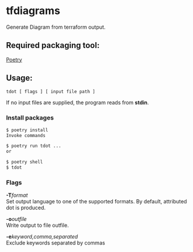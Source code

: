 # tfdiagrams

Generate Diagram from terraform output.

## Required packaging tool:

[Poetry](https://python-poetry.org)

## Usage:

```bash
tdot [ flags ] [ input file path ]
```

If no input files are supplied, the program reads from **stdin**.

### Install packages

```bash
$ poetry install
Invoke commands

$ poetry run tdot ...
or

$ poetry shell
$ tdot
```

### Flags

**-T***format*  
Set output language to one of the supported formats. By default, attributed dot is produced.

**-o***outfile*  
Write output to file outfile.

**-e***keyword,comma,separated*  
Exclude keywords separated by commas
